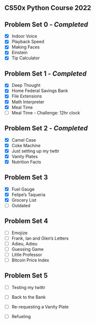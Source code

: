 ## CS50x Python Course 2022

## Problem Set 0 - _Completed_
- [x] Indoor Voice
- [x] Playback Speed
- [x] Making Faces
- [x] Einstein
- [x] Tip Calculator

## Problem Set 1 - _Completed_
- [x] Deep Thought
- [x] Home Federal Savings Bank
- [x] File Extensions
- [x] Math Interpreter
- [x] Meal Time
- [ ] Meal Time - Challenge: 12hr clock

## Problem Set 2 - _Completed_
- [x] Camel Case
- [x] Coke Machine
- [x] Just setting up my twttr
- [x] Vanity Plates
- [x] Nutrition Facts

## Problem Set 3
- [x] Fuel Gauge
- [x] Felipe’s Taqueria
- [x] Grocery List
- [ ] Outdated

## Problem Set 4
- [ ] Emojize
- [ ] Frank, Ian and Glen’s Letters
- [ ] Adieu, Adieu
- [ ] Guessing Game
- [ ] Little Professor
- [ ] Bitcoin Price Index

## Problem Set 5
- [ ] Testing my twittr
- [ ] Back to the Bank
- [ ] Re-requesting a Vanity Plate
- [ ] Refueling


